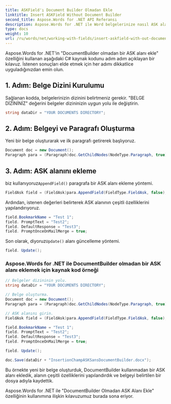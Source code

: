 ```yaml
---
title: ASKField'ı Document Builder Olmadan Ekle
linktitle: Insert ASKField Without Document Builder
second_title: Aspose.Words for .NET API Referansı
description: Aspose.Words for .NET ile Word belgelerinize nasıl ASK alanı ekleyeceğinizi öğrenin.
type: docs
weight: 10
url: /ru/words/net/working-with-fields/insert-askfield-with-out-document-builder/
---
```


Aspose.Words for .NET'in "DocumentBuilder olmadan bir ASK alanı ekle" özelliğini kullanan aşağıdaki C# kaynak kodunu adım adım açıklayan bir kılavuz. İstenen sonuçları elde etmek için her adımı dikkatlice uyguladığınızdan emin olun.

## 1. Adım: Belge Dizini Kurulumu

Sağlanan kodda, belgelerinizin dizinini belirtmeniz gerekir. "BELGE DİZİNİNİZ" değerini belgeler dizininizin uygun yolu ile değiştirin.

```csharp
string dataDir = "YOUR DOCUMENTS DIRECTORY";
```

## 2. Adım: Belgeyi ve Paragrafı Oluşturma

Yeni bir belge oluşturarak ve ilk paragrafı getirerek başlıyoruz.

```csharp
Document doc = new Document();
Paragraph para = (Paragraph)doc.GetChildNodes(NodeType.Paragraph, true)[0];
```

## 3. Adım: ASK alanını ekleme

 biz kullanıyoruz`AppendField()` paragrafa bir ASK alanı ekleme yöntemi.

```csharp
FieldAsk field = (FieldAsk)para.AppendField(FieldType.FieldAsk, false);
```

Ardından, istenen değerleri belirterek ASK alanının çeşitli özelliklerini yapılandırıyoruz.

```csharp
field.BookmarkName = "Test 1";
field. PromptText = "Test2";
field. DefaultResponse = "Test3";
field. PromptOnceOnMailMerge = true;
```

 Son olarak, diyoruz`Update()` alanı güncelleme yöntemi.

```csharp
field. Update();
```

### Aspose.Words for .NET ile DocumentBuilder olmadan bir ASK alanı eklemek için kaynak kod örneği

```csharp
// Belgeler dizininin yolu.
string dataDir = "YOUR DOCUMENTS DIRECTORY";

// Belge oluşturma.
Document doc = new Document();
Paragraph para = (Paragraph)doc.GetChildNodes(NodeType.Paragraph, true)[0];

// ASK alanını girin.
FieldAsk field = (FieldAsk)para.AppendField(FieldType.FieldAsk, false);

field.BookmarkName = "Test 1";
field. PromptText = "Test2";
field. DefaultResponse = "Test3";
field. PromptOnceOnMailMerge = true;

field. Update();

doc.Save(dataDir + "InsertionChampASKSansDocumentBuilder.docx");
```

Bu örnekte yeni bir belge oluşturduk, DocumentBuilder kullanmadan bir ASK alanı ekledik, alanın çeşitli özelliklerini yapılandırdık ve belgeyi belirtilen bir dosya adıyla kaydettik.

Aspose.Words for .NET ile "DocumentBuilder Olmadan ASK Alanı Ekle" özelliğinin kullanımına ilişkin kılavuzumuz burada sona eriyor.